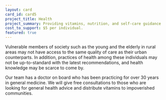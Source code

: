 ```yaml
---
layout: card
card_id: card5
project_title: Health
project_summary: Providing vitamins, nutrition, and self-care guidance.
cost_to_support: $5 per individual.
featured: true
---
```

<p>Vulnerable members of society such as the young and the elderly in rural areas may not have access to the same quality of care as their urban counterparts. In addition, practices of health among these individuals may not be up-to-standard with the latest recommendations, and health knowledge may be scarce to come by.</p>

<p>Our team has a doctor on board who has been practicing for over 30 years in general medicine. We will give free consultations to those who are looking for general health advice and distribute vitamins to impoverished communities.</p>
